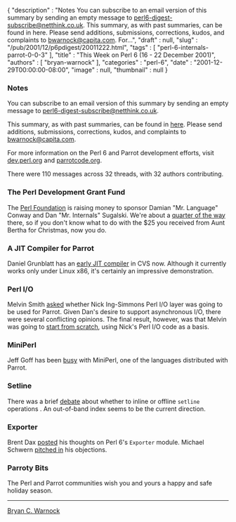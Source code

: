 {
   "description" : "Notes You can subscribe to an email version of this summary by sending an empty message to perl6-digest-subscribe@netthink.co.uk. This summary, as with past summaries, can be found in here. Please send additions, submissions, corrections, kudos, and complaints to bwarnock@capita.com. For...",
   "draft" : null,
   "slug" : "/pub/2001/12/p6pdigest/20011222.html",
   "tags" : [
      "perl-6-internals-parrot-0-0-3"
   ],
   "title" : "This Week on Perl 6 (16 - 22 December 2001)",
   "authors" : [
      "bryan-warnock"
   ],
   "categories" : "perl-6",
   "date" : "2001-12-29T00:00:00-08:00",
   "image" : null,
   "thumbnail" : null
}



### <span id="Notes">Notes</span>

You can subscribe to an email version of this summary by sending an empty message to <perl6-digest-subscribe@netthink.co.uk>.

This summary, as with past summaries, can be found in [here](http://members.home.com/bcwarno/Perl6/digests/). Please send additions, submissions, corrections, kudos, and complaints to <bwarnock@capita.com>.

For more information on the Perl 6 and Parrot development efforts, visit [dev.perl.org](http://dev.perl.org/perl6/) and [parrotcode.org](http://www.parrotcode.org/).

There were 110 messages across 32 threads, with 32 authors contributing.

### <span id="The_Perl_Development_Grant_Fund">The Perl Development Grant Fund</span>

The [Perl Foundation](http://www.perl-foundation.org/) is raising money to sponsor Damian "Mr. Language" Conway and Dan "Mr. Internals" Sugalski. We're about a [quarter of the way](https://donate.perl-foundation.org/index.pl?node_id=305) there, so if you don't know what to do with the $25 you received from Aunt Bertha for Christmas, now you do.

### <span id="A_JIT_Compiler_for_Parrot">A JIT Compiler for Parrot</span>

Daniel Grunblatt has an [early JIT compiler](http://archive.develooper.com/perl6-internals@perl.org/msg07089.html) in CVS now. Although it currently works only under Linux x86, it's certainly an impressive demonstration.

### <span id="Perl_IO">Perl I/O</span>

Melvin Smith [asked](http://archive.develooper.com/perl6-internals@perl.org/msg07060.html) whether Nick Ing-Simmons Perl I/O layer was going to be used for Parrot. Given Dan's desire to support asynchronous I/O, there were several conflicting opinions. The final result, however, was that Melvin was going to [start from scratch](http://archive.develooper.com/perl6-internals@perl.org/msg07081.html), using Nick's Perl I/O code as a basis.

### <span id="MiniPerl">MiniPerl</span>

Jeff Goff has been [busy](http://archive.develooper.com/perl6-internals@perl.org/msg07048.html) with MiniPerl, one of the languages distributed with Parrot.

### <span id="Setline">Setline</span>

There was a brief [debate](http://archive.develooper.com/perl6-internals@perl.org/msg07083.html) about whether to inline or offline `setline` operations . An out-of-band index seems to be the current direction.

### <span id="Exporter">Exporter</span>

Brent Dax [posted](http://archive.develooper.com/perl6-language@perl.org/msg08824.html) his thoughts on Perl 6's `Exporter` module. Michael Schwern [pitched in](http://archive.develooper.com/perl6-language@perl.org/msg08831.html) his objections.

### <span id="Parroty_Bits">Parroty Bits</span>

The Perl and Parrot communities wish you and yours a happy and safe holiday season.

------------------------------------------------------------------------

[Bryan C. Warnock](http://members.home.com/bcwarno/Perl6/)
